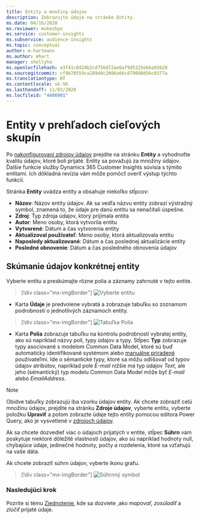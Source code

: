 ```yaml
---
title: Entity a množiny údajov
description: Zobrazujte údaje na stránke Entity.
ms.date: 04/16/2020
ms.reviewer: mukeshpo
ms.service: customer-insights
ms.subservice: audience-insights
ms.topic: conceptual
author: m-hartmann
ms.author: mhart
manager: shellyha
ms.openlocfilehash: e3f41c0424b2cd756d72ae6af9d5225ebba92628
ms.sourcegitcommit: cf9b78559ca189d4c2086a66c879098d56c0377a
ms.translationtype: HT
ms.contentlocale: sk-SK
ms.lasthandoff: 11/03/2020
ms.locfileid: "4406901"
---
```

# <a name="entities-in-audience-insights"></a>Entity v prehľadoch cieľových skupín

Po [nakonfigurovaní zdrojov údajov](data-sources.md) prejdite na stránku **Entity** a vyhodnoťte kvalitu údajov, ktoré boli prijaté. Entity sa považujú za množiny údajov. Ďalšie funkcie služby Dynamics 365 Customer Insights súvisia s týmito entitami. Ich dôkladná revízia vám môže pomôcť overiť výstup týchto funkcií.

Stránka **Entity** uvádza entity a obsahuje niekoľko stĺpcov:

- **Názov**: Názov entity údajov. Ak sa vedľa názvu entity zobrazí výstražný symbol, znamená to, že údaje pre danú entitu sa nenačítali úspešne.
- **Zdroj**: Typ zdroja údajov, ktorý prijímala entita
- **Autor**: Meno osoby, ktorá vytvorila entitu
- **Vytvorené**: Dátum a čas vytvorenia entity
- **Aktualizoval používateľ**: Meno osoby, ktorá aktualizovala entitu
- **Naposledy aktualizované**: Dátum a čas poslednej aktualizácie entity
- **Posledné obnovenie**: Dátum a čas posledného obnovenia údajov

## <a name="exploring-a-specific-entitys-data"></a>Skúmanie údajov konkrétnej entity

Vyberte entitu a preskúmajte rôzne polia a záznamy zahrnuté v tejto entite.

> [!div class="mx-imgBorder"]
> ![Vyberte entitu](media/data-manager-entities-data.png "Vyberte entitu")

- Karta **Údaje** je predvolene vybratá a zobrazuje tabuľku so zoznamom podrobností o jednotlivých záznamoch entity.

> [!div class="mx-imgBorder"]
> ![Tabuľka Polia](media/data-manager-entities-fields.PNG "Tabuľka Polia")

- Karta **Polia** zobrazuje tabuľku na kontrolu podrobností vybratej entity, ako sú napríklad názvy polí, typy údajov a typy. Stĺpec **Typ** zobrazuje typy asociované s modelom Common Data Model, ktoré sú buď automaticky identifikované systémom alebo [manuálne priradené](map-entities.md) používateľmi. Ide o sémantické typy, ktoré sa môžu odlišovať od typov údajov atribútov, napríklad pole *E-mail* nižšie má typ údajov *Text*, ale jeho (sémantický) typ modelu Common Data Model môže byť *E-mail* alebo *EmailAddress*.

> [!NOTE]
> Obidve tabuľky zobrazujú iba vzorku údajov entity. Ak chcete zobraziť celú množinu údajov, prejdite na stránku **Zdroje údajov**, vyberte entitu, vyberte položku **Upraviť** a potom zobrazte údaje tejto entity pomocou editora Power Query, ako je vysvetlené v [zdrojoch údajov](data-sources.md).

Ak sa chcete dozvedieť viac o údajoch prijatých v entite, stĺpec **Súhrn** vám poskytuje niektoré dôležité vlastnosti údajov, ako sú napríklad hodnoty null, chýbajúce údaje, jedinečné hodnoty, počty a rozdelenia, ktoré sa vzťahujú na vaše dáta.

Ak chcete zobraziť súhrn údajov, vyberte ikonu grafu.

> [!div class="mx-imgBorder"]
> ![Súhrnný symbol](media/data-manager-entities-summary.png "Tabuľka so zhrnutím údajov")

### <a name="next-step"></a>Nasledujúci krok

Pozrite si tému [Zjednotenie](data-unification.md), kde sa dozviete ,ako *mapovať*, *zosúladiť* a *zlúčiť* prijaté údaje.
